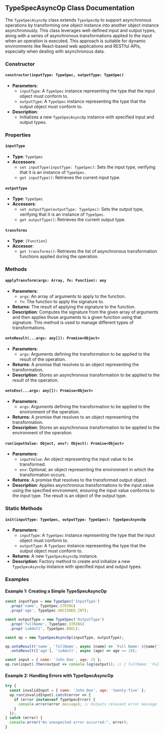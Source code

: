 ## TypeSpecAsyncOp Class Documentation
The `TypeSpecAsyncOp` class extends `TypeSpecOp` to support asynchronous operations by transforming one object instance into another object instance asynchronously. This class leverages well-defined input and output types, along with a series of asynchronous transformations applied to the input when an operation is executed. This approach is suitable for dynamic environments like React-based web applications and RESTful APIs, especially when dealing with asynchronous data.

### Constructor

#### `constructor(inputType: TypeSpec, outputType: TypeSpec)`
- **Parameters**:
  - `inputType`: A `TypeSpec` instance representing the type that the input object must conform to.
  - `outputType`: A `TypeSpec` instance representing the type that the output object must conform to.
- **Description**:
  - Initializes a new `TypeSpecAsyncOp` instance with specified input and output types.

### Properties

#### `inputType`
- **Type**: `TypeSpec`
- **Accessors**:
  - `set inputType(inputType: TypeSpec)`: Sets the input type, verifying that it is an instance of `TypeSpec`.
  - `get inputType()`: Retrieves the current input type.

#### `outputType`
- **Type**: `TypeSpec`
- **Accessors**:
  - `set outputType(outputType: TypeSpec)`: Sets the output type, verifying that it is an instance of `TypeSpec`.
  - `get outputType()`: Retrieves the current output type.

#### `transforms`
- **Type**: `[Function]`
- **Accessor**:
  - `get transforms()`: Retrieves the list of asynchronous transformation functions applied during the operation.

### Methods

#### `applyTransform(args: Array, fn: Function): any`
- **Parameters**:
  - `args`: An array of arguments to apply to the function.
  - `fn`: The function to apply the signature to.
- **Returns**: The result of applying the signature to the function.
- **Description**: Computes the signature from the given array of arguments and then applies those arguments to a given function using that signature. This method is used to manage different types of transformations.

#### `ontoResult(...args: any[]): Promise<Object>`
- **Parameters**:
  - `args`: Arguments defining the transformation to be applied to the result of the operation.
- **Returns**: A promise that resolves to an object representing the transformation.
- **Description**: Stores an asynchronous transformation to be applied to the result of the operation.

#### `ontoEnv(...args: any[]): Promise<Object>`
- **Parameters**:
  - `args`: Arguments defining the transformation to be applied to the environment of the operation.
- **Returns**: A promise that resolves to an object representing the transformation.
- **Description**: Stores an asynchronous transformation to be applied to the environment of the operation.

#### `run(inputValue: Object, env?: Object): Promise<Object>`
- **Parameters**:
  - `inputValue`: An object representing the input value to be transformed.
  - `env`: Optional; an object representing the environment in which the transformation occurs.
- **Returns**: A promise that resolves to the transformed output object.
- **Description**: Applies asynchronous transformations to the input value using the specified environment, ensuring the input value conforms to the input type. The result is an object of the output type.

### Static Methods

#### `init(inputType: TypeSpec, outputType: TypeSpec): TypeSpecAsyncOp`
- **Parameters**:
  - `inputType`: A `TypeSpec` instance representing the type that the input object must conform to.
  - `outputType`: A `TypeSpec` instance representing the type that the output object must conform to.
- **Returns**: A new `TypeSpecAsyncOp` instance.
- **Description**: Factory method to create and initialize a new `TypeSpecAsyncOp` instance with specified input and output types.

### Examples

#### Example 1: Creating a Simple TypeSpecAsyncOp
```javascript
const inputType = new TypeSpec('InputType')
  .prop('name', TypeSpec.STRING)
  .prop('age', TypeSpec.UNSIGNED_INT);

const outputType = new TypeSpec('OutputType')
  .prop('fullName', TypeSpec.STRING)
  .prop('isAdult', TypeSpec.BOOL);

const op = new TypeSpecAsyncOp(inputType, outputType);

op.ontoResult('name', 'fullName', async (name) => `Full Name: ${name}`)
  .ontoResult(['age'], 'isAdult', async (age) => age >= 18);

const input = { name: 'John Doe', age: 25 };
op.run(input).then(output => console.log(output)); // { fullName: 'Full Name: John Doe', isAdult: true }
```

#### Example 2: Handling Errors with TypeSpecAsyncOp
```javascript
try {
  const invalidInput = { name: 'John Doe', age: 'twenty-five' };
  op.run(invalidInput).catch(error => {
    if (error instanceof TypeSpecError) {
      console.error(error.message); // Outputs relevant error message
    }
  });
} catch (error) {
  console.error("An unexpected error occurred:", error);
}
```